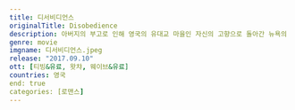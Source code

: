 ```yaml
---
title: 디서비디언스
originalTitle: Disobedience
description: 아버지의 부고로 인해 영국의 유대교 마을인 자신의 고향으로 돌아간 뉴욕의 사진작가 로닛은 비밀스러운 옛 연인이었던 에스티와 도비드가 결혼했음을 알게 된다.
genre: movie
imgname: 디서비디언스.jpeg
release: "2017.09.10"
ott: [티빙&유료, 왓챠, 웨이브&유료]
countries: 영국
end: true
categories: [로맨스]
---
```

